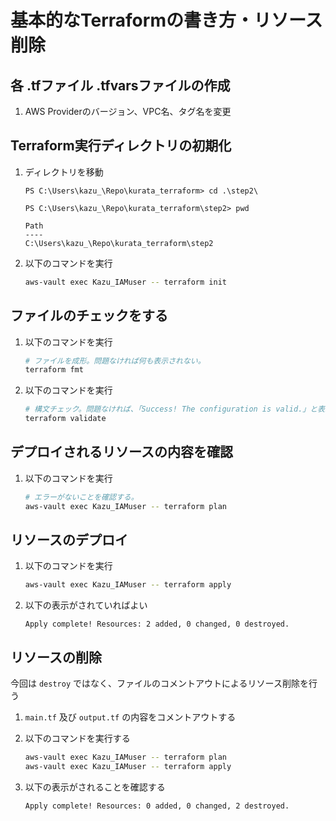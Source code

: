 # 基本的なTerraformの書き方・リソース削除

## 各 .tfファイル .tfvarsファイルの作成
1. AWS Providerのバージョン、VPC名、タグ名を変更

## Terraform実行ディレクトリの初期化
1. ディレクトリを移動
    ```
    PS C:\Users\kazu_\Repo\kurata_terraform> cd .\step2\
    ```
	
    ```
    PS C:\Users\kazu_\Repo\kurata_terraform\step2> pwd

    Path
    ----
    C:\Users\kazu_\Repo\kurata_terraform\step2
    ```

1. 以下のコマンドを実行
	  ``` bash
	  aws-vault exec Kazu_IAMuser -- terraform init
	  ```

## ファイルのチェックをする
1. 以下のコマンドを実行
    ```bash
    # ファイルを成形。問題なければ何も表示されない。
    terraform fmt
    ```

1. 以下のコマンドを実行
    ```bash
    # 構文チェック。問題なければ、「Success! The configuration is valid.」と表示される。
    terraform validate
    ```

## デプロイされるリソースの内容を確認
1. 以下のコマンドを実行
	  ```bash
     # エラーがないことを確認する。
	  aws-vault exec Kazu_IAMuser -- terraform plan
	  ```

## リソースのデプロイ
1. 以下のコマンドを実行
	  ```bash
	  aws-vault exec Kazu_IAMuser -- terraform apply
	  ```

1. 以下の表示がされていればよい
	  ```
	  Apply complete! Resources: 2 added, 0 changed, 0 destroyed.
	  ```

## リソースの削除
今回は `destroy` ではなく、ファイルのコメントアウトによるリソース削除を行う

1. `main.tf` 及び `output.tf` の内容をコメントアウトする

1. 以下のコマンドを実行する
    ```bash
    aws-vault exec Kazu_IAMuser -- terraform plan
    aws-vault exec Kazu_IAMuser -- terraform apply
    ```

1. 以下の表示がされることを確認する
    ```
    Apply complete! Resources: 0 added, 0 changed, 2 destroyed.
    ```
